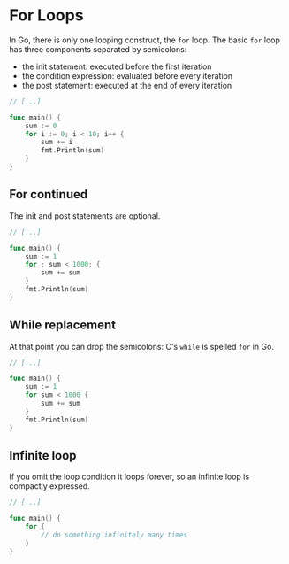 # For Loops

In Go, there is only one looping construct, the `for` loop. The basic `for` loop has three components separated by semicolons:

-   the init statement: executed before the first iteration
-   the condition expression: evaluated before every iteration
-   the post statement: executed at the end of every iteration

```go
// [...]

func main() {
	sum := 0
	for i := 0; i < 10; i++ {
		sum += i
		fmt.Println(sum)
	}
}
```

## For continued

The init and post statements are optional.

```go
// [...]

func main() {
    sum := 1
    for ; sum < 1000; {
        sum += sum
    }
    fmt.Println(sum)
}
```

## While replacement

At that point you can drop the semicolons: C's `while` is spelled `for` in Go.

```go
// [...]

func main() {
    sum := 1
    for sum < 1000 {
        sum += sum
    }
    fmt.Println(sum)
}
```

## Infinite loop

If you omit the loop condition it loops forever, so an infinite loop is compactly expressed.

```go
// [...]

func main() {
    for {
        // do something infinitely many times
    }
}
```
